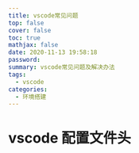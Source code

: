 ```yaml
---
title: vscode常见问题
top: false
cover: false
toc: true
mathjax: false
date: 2020-11-13 19:58:18
password:
summary: vscode常见问题及解决办法
tags:
  - vscode
categories:
  - 环境搭建
---
```


# vscode 配置文件头
